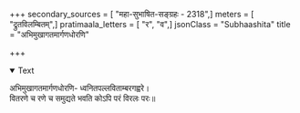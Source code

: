 +++
secondary_sources = [ "महा-सुभाषित-सङ्ग्रहः - 2318",]
meters = [ "द्रुतविलम्बितम्",]
pratimaala_letters = [ "र", "व",]
jsonClass = "Subhaashita"
title = "अभिमुखागतमार्गणधोरणि"

+++

<details open><summary>Text</summary>

अभिमुखागतमार्गणधोरणि- ध्वनितपल्लविताम्बरगह्वरे।  
वितरणे च रणे च समुद्यते भवति कोऽपि परं विरलः परः॥
</details>
